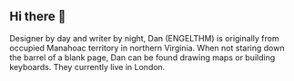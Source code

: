 ## Hi there 👋

Designer by day and writer by night, Dan (ENGELTHM) is originally from occupied Manahoac territory in northern Virginia. When not staring down the barrel of a blank page, Dan can be found drawing maps or building keyboards. They currently live in London. 
